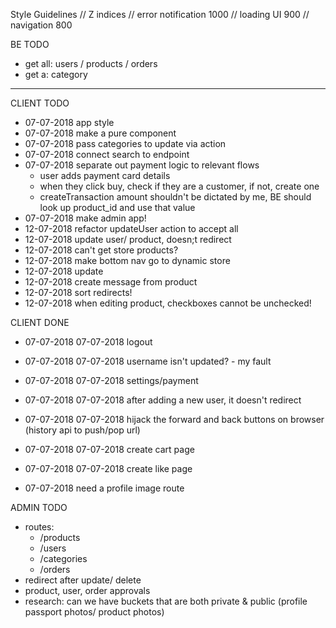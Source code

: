 Style Guidelines
// Z indices
// error notification 1000
// loading UI 900
// navigation 800

BE TODO

- get all: users / products / orders
- get a: category

---

CLIENT TODO

- 07-07-2018 app style
- 07-07-2018 make <ImageGrid /> a pure component
- 07-07-2018 pass categories to update via action
- 07-07-2018 connect search to endpoint
- 07-07-2018 separate out payment logic to relevant flows
  - user adds payment card details
  - when they click buy, check if they are a customer, if not, create one
  - createTransaction amount shouldn't be dictated by me, BE should look up product_id and use that value
- 07-07-2018 make admin app!
- 12-07-2018 refactor updateUser action to accept all
- 12-07-2018 update user/ product, doesn;t redirect
- 12-07-2018 can't get store products?
- 12-07-2018 make bottom nav go to dynamic store
- 12-07-2018 update
- 12-07-2018 create message from product
- 12-07-2018 sort redirects! 
- 12-07-2018 when editing product, checkboxes cannot be unchecked!


CLIENT DONE

- 07-07-2018 07-07-2018 logout
- 07-07-2018 07-07-2018 username isn't updated? - my fault
- 07-07-2018 07-07-2018 settings/payment
- 07-07-2018 07-07-2018 after adding a new user, it doesn't redirect
- 07-07-2018 07-07-2018 hijack the forward and back buttons on browser (history api to push/pop url)
- 07-07-2018 07-07-2018 create cart page
- 07-07-2018 07-07-2018 create like page

- 07-07-2018 need a profile image route

ADMIN TODO

- routes:
  - /products
  - /users
  - /categories
  - /orders
- redirect after update/ delete
- product, user, order approvals
- research: can we have buckets that are both private & public (profile passport photos/ product photos)
